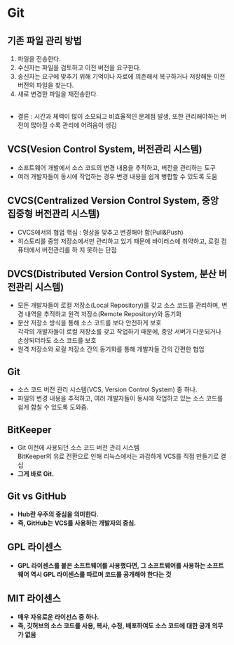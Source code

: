 # Git

## 기존 파일 관리 방법
1. 파일을 전송한다.
2. 수신자는 파일을 검토하고 이전 버전을 요구한다.
3. 송신자는 요구에 맞추기 위해 기억이나 자료에 의존해서 복구하거나 저장해둔 이전 버전의 파일을 찾는다.
4. 새로 변경한 파일을 재전송한다.<br><br>
* 결론 : 시간과 체력이 많이 소모되고 비효율적인 문제점 발생, 또한 관리해야하는 버전이 많아질 수록 관리에 어려움이 생김

## VCS(Vesion Control System, 버전관리 시스템)
* 소프트웨어 개발에서 소스 코드의 변경 내용을 추적하고,
버전을 관리하는 도구<br>
* 여러 개발자들이 동시에 작업하는 경우 변경 내용을 쉽게 병합할 수 있도록 도움

## CVCS(Centralized Version Control System, 중앙 집중형 버전관리 시스템)
* CVCS에서의 협업 핵심 : 형상을 맞추고 변경해야 함(Pull&Push)<br>
* 히스토리를 중앙 저장소에서만 관리하고 있기 때문에 바이러스에 취약하고, 로컬 컴퓨터에서 버전관리를 하
지 못하는 단점

## DVCS(Distributed Version Control System, 분산 버전관리 시스템)
* 모든 개발자들이 로컬 저장소(Local
Repository)를 갖고 소스 코드를 관리하며, 변경 내역을 추적하고 원격 저장소(Remote Repository)와 동기화<br>
* 분산 저장소 방식을 통해 소스 코드를 보다 안전하게 보호<br>
각각의 개발자들이 로컬 저장소를 갖고 작업하기 때문에, 중앙 서버가 다운되거나 손상되더라도 소스 코드를 보호<br>
* 원격 저장소와 로컬 저장소 간의 동기화를 통해 개발자들 간의 간편한 협업


## Git
* 소스 코드 버전 관리 시스템(VCS, Version Control System) 중 하나.<br>
* 파일의 변경 내용을 추적하고, 여러 개발자들이 동시에 작업하고 있는 소스 코드를 쉽게 합칠 수 있도록 도와줌.

## BitKeeper
* Git 이전에 사용되던 소스 코드 버전 관리 시스템<br>
BitKeeper의 유료 전환으로 인해 리눅스에서는 과감하게 VCS를 직접 만들기로 결심<br>
* <b>그게 바로 Git.

## Git vs GitHub
* Hub란 우주의 중심을 의미한다.<br>
* 즉, GitHub는 VCS를 사용하는 개발자의 중심.

## GPL 라이센스
* GPL 라이센스를 붙은 소프트웨어를 사용했다면, 그 소프트웨어를 사용하는 소프트웨어 역시 GPL 라이센스를 따르며 코드를 공개해야 한다는 것

## MIT 라이센스
* 매우 자유로운 라이선스 중 하나.<br>
* 즉, 깃허브의 소스 코드를 사용, 복사, 수정, 배포하여도 소스 코드에 대한 공개 의무가 없음

